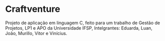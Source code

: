 # Craftventure
Projeto de aplicação em linguagem C, feito para um trabalho de Gestão de Projetos, LP1 e APO da Universidade IFSP, Intelgrantes: Eduarda, Luan, João, Murillo, Vitor e Vinícius.
